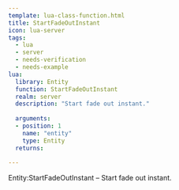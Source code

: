 ```yaml
---
template: lua-class-function.html
title: StartFadeOutInstant
icon: lua-server
tags:
  - lua
  - server
  - needs-verification
  - needs-example
lua:
  library: Entity
  function: StartFadeOutInstant
  realm: server
  description: "Start fade out instant."
  
  arguments:
  - position: 1
    name: "entity"
    type: Entity
  returns:
    
---
```


<div class="lua__search__keywords">
Entity:StartFadeOutInstant &#x2013; Start fade out instant.
</div>
